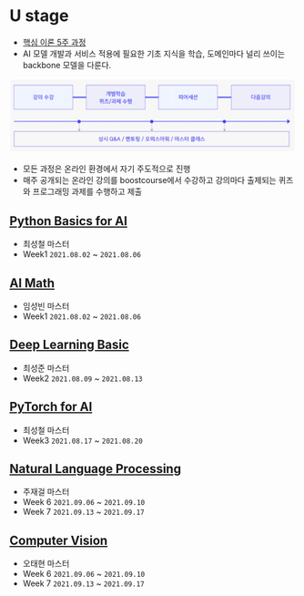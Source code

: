 # U stage

- [핵심 이론 5주 과정](https://github.com/jinmang2/boostcamp_ai_tech_2/tree/main/u-stage)
- AI 모델 개발과 서비스 적용에 필요한 기초 지식을 학습, 도메인마다 널리 쓰이는 backbone 모델을 다룬다.

[![u-stage](../assets/img/u_stage2.PNG)](https://boostcamp.connect.or.kr/program_ai.html)

- 모든 과정은 온라인 환경에서 자기 주도적으로 진행
- 매주 공개되는 온라인 강의를 boostcourse에서 수강하고 강의마다 출제되는 퀴즈와 프로그래밍 과제를 수행하고 제출

## [Python Basics for AI](https://github.com/jinmang2/boostcamp_ai_tech_2/tree/main/u-stage/python_basic)
- 최성철 마스터
- Week1 `2021.08.02` ~ `2021.08.06`

## [AI Math](https://github.com/jinmang2/boostcamp_ai_tech_2/tree/main/u-stage/ai_math)
- 임성빈 마스터
- Week1 `2021.08.02` ~ `2021.08.06`

## [Deep Learning Basic](https://github.com/jinmang2/boostcamp_ai_tech_2/tree/main/u-stage/dl_basic)
- 최성준 마스터
- Week2 `2021.08.09` ~ `2021.08.13`

## [PyTorch for AI](https://github.com/jinmang2/boostcamp_ai_tech_2/tree/main/u-stage/pytorch)
- 최성철 마스터
- Week3 `2021.08.17` ~ `2021.08.20`

## [Natural Language Processing](https://github.com/jinmang2/boostcamp_ai_tech_2/tree/main/u-stage/nlp)
- 주재걸 마스터
- Week 6 `2021.09.06` ~ `2021.09.10`
- Week 7 `2021.09.13` ~ `2021.09.17`

## [Computer Vision](https://github.com/jinmang2/boostcamp_ai_tech_2/tree/main/u-stage/cv)
- 오태현 마스터
- Week 6 `2021.09.06` ~ `2021.09.10`
- Week 7 `2021.09.13` ~ `2021.09.17`
